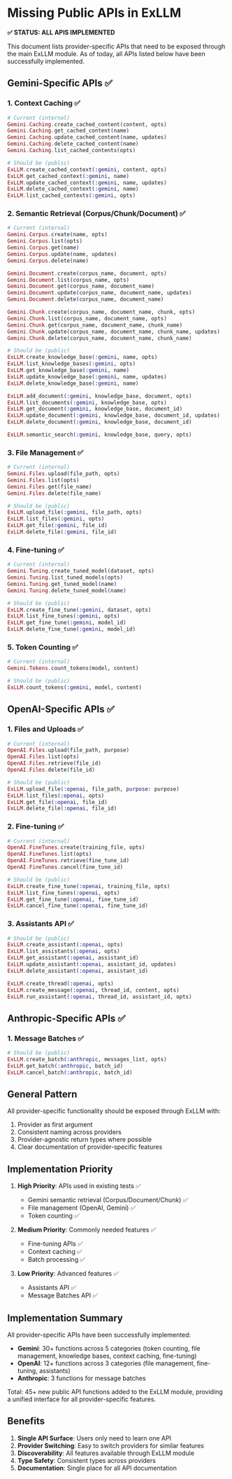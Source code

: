 # Missing Public APIs in ExLLM

**✅ STATUS: ALL APIS IMPLEMENTED**

This document lists provider-specific APIs that need to be exposed through the main ExLLM module. As of today, all APIs listed below have been successfully implemented.

## Gemini-Specific APIs ✅

### 1. Context Caching ✅
```elixir
# Current (internal)
Gemini.Caching.create_cached_content(content, opts)
Gemini.Caching.get_cached_content(name)
Gemini.Caching.update_cached_content(name, updates)
Gemini.Caching.delete_cached_content(name)
Gemini.Caching.list_cached_contents(opts)

# Should be (public)
ExLLM.create_cached_context(:gemini, content, opts)
ExLLM.get_cached_context(:gemini, name)
ExLLM.update_cached_context(:gemini, name, updates)
ExLLM.delete_cached_context(:gemini, name)
ExLLM.list_cached_contexts(:gemini, opts)
```

### 2. Semantic Retrieval (Corpus/Chunk/Document) ✅
```elixir
# Current (internal)
Gemini.Corpus.create(name, opts)
Gemini.Corpus.list(opts)
Gemini.Corpus.get(name)
Gemini.Corpus.update(name, updates)
Gemini.Corpus.delete(name)

Gemini.Document.create(corpus_name, document, opts)
Gemini.Document.list(corpus_name, opts)
Gemini.Document.get(corpus_name, document_name)
Gemini.Document.update(corpus_name, document_name, updates)
Gemini.Document.delete(corpus_name, document_name)

Gemini.Chunk.create(corpus_name, document_name, chunk, opts)
Gemini.Chunk.list(corpus_name, document_name, opts)
Gemini.Chunk.get(corpus_name, document_name, chunk_name)
Gemini.Chunk.update(corpus_name, document_name, chunk_name, updates)
Gemini.Chunk.delete(corpus_name, document_name, chunk_name)

# Should be (public)
ExLLM.create_knowledge_base(:gemini, name, opts)
ExLLM.list_knowledge_bases(:gemini, opts)
ExLLM.get_knowledge_base(:gemini, name)
ExLLM.update_knowledge_base(:gemini, name, updates)
ExLLM.delete_knowledge_base(:gemini, name)

ExLLM.add_document(:gemini, knowledge_base, document, opts)
ExLLM.list_documents(:gemini, knowledge_base, opts)
ExLLM.get_document(:gemini, knowledge_base, document_id)
ExLLM.update_document(:gemini, knowledge_base, document_id, updates)
ExLLM.delete_document(:gemini, knowledge_base, document_id)

ExLLM.semantic_search(:gemini, knowledge_base, query, opts)
```

### 3. File Management ✅
```elixir
# Current (internal)
Gemini.Files.upload(file_path, opts)
Gemini.Files.list(opts)
Gemini.Files.get(file_name)
Gemini.Files.delete(file_name)

# Should be (public)
ExLLM.upload_file(:gemini, file_path, opts)
ExLLM.list_files(:gemini, opts)
ExLLM.get_file(:gemini, file_id)
ExLLM.delete_file(:gemini, file_id)
```

### 4. Fine-tuning ✅
```elixir
# Current (internal)
Gemini.Tuning.create_tuned_model(dataset, opts)
Gemini.Tuning.list_tuned_models(opts)
Gemini.Tuning.get_tuned_model(name)
Gemini.Tuning.delete_tuned_model(name)

# Should be (public)
ExLLM.create_fine_tune(:gemini, dataset, opts)
ExLLM.list_fine_tunes(:gemini, opts)
ExLLM.get_fine_tune(:gemini, model_id)
ExLLM.delete_fine_tune(:gemini, model_id)
```

### 5. Token Counting ✅
```elixir
# Current (internal)
Gemini.Tokens.count_tokens(model, content)

# Should be (public)
ExLLM.count_tokens(:gemini, model, content)
```

## OpenAI-Specific APIs ✅

### 1. Files and Uploads ✅
```elixir
# Current (internal)
OpenAI.Files.upload(file_path, purpose)
OpenAI.Files.list(opts)
OpenAI.Files.retrieve(file_id)
OpenAI.Files.delete(file_id)

# Should be (public)
ExLLM.upload_file(:openai, file_path, purpose: purpose)
ExLLM.list_files(:openai, opts)
ExLLM.get_file(:openai, file_id)
ExLLM.delete_file(:openai, file_id)
```

### 2. Fine-tuning ✅
```elixir
# Current (internal)
OpenAI.FineTunes.create(training_file, opts)
OpenAI.FineTunes.list(opts)
OpenAI.FineTunes.retrieve(fine_tune_id)
OpenAI.FineTunes.cancel(fine_tune_id)

# Should be (public)
ExLLM.create_fine_tune(:openai, training_file, opts)
ExLLM.list_fine_tunes(:openai, opts)
ExLLM.get_fine_tune(:openai, fine_tune_id)
ExLLM.cancel_fine_tune(:openai, fine_tune_id)
```

### 3. Assistants API ✅
```elixir
# Should be (public)
ExLLM.create_assistant(:openai, opts)
ExLLM.list_assistants(:openai, opts)
ExLLM.get_assistant(:openai, assistant_id)
ExLLM.update_assistant(:openai, assistant_id, updates)
ExLLM.delete_assistant(:openai, assistant_id)

ExLLM.create_thread(:openai, opts)
ExLLM.create_message(:openai, thread_id, content, opts)
ExLLM.run_assistant(:openai, thread_id, assistant_id, opts)
```

## Anthropic-Specific APIs ✅

### 1. Message Batches ✅
```elixir
# Should be (public)
ExLLM.create_batch(:anthropic, messages_list, opts)
ExLLM.get_batch(:anthropic, batch_id)
ExLLM.cancel_batch(:anthropic, batch_id)
```

## General Pattern

All provider-specific functionality should be exposed through ExLLM with:
1. Provider as first argument
2. Consistent naming across providers
3. Provider-agnostic return types where possible
4. Clear documentation of provider-specific features

## Implementation Priority

1. **High Priority**: APIs used in existing tests ✅
   - Gemini semantic retrieval (Corpus/Document/Chunk) ✅
   - File management (OpenAI, Gemini) ✅
   - Token counting ✅

2. **Medium Priority**: Commonly needed features ✅
   - Fine-tuning APIs ✅
   - Context caching ✅
   - Batch processing ✅

3. **Low Priority**: Advanced features ✅
   - Assistants API ✅
   - Message Batches API ✅
   
## Implementation Summary

All provider-specific APIs have been successfully implemented:

- **Gemini**: 30+ functions across 5 categories (token counting, file management, knowledge bases, context caching, fine-tuning)
- **OpenAI**: 12+ functions across 3 categories (file management, fine-tuning, assistants)
- **Anthropic**: 3 functions for message batches

Total: 45+ new public API functions added to the ExLLM module, providing a unified interface for all provider-specific features.

## Benefits

1. **Single API Surface**: Users only need to learn one API
2. **Provider Switching**: Easy to switch providers for similar features
3. **Discoverability**: All features available through ExLLM module
4. **Type Safety**: Consistent types across providers
5. **Documentation**: Single place for all API documentation